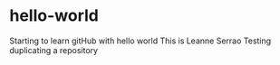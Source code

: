 # hello-world
Starting to learn gitHub with hello world
This is Leanne Serrao
Testing duplicating a repository